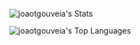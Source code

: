![joaotgouveia's Stats](https://github-readme-stats.vercel.app/api?username=joaotgouveia&theme=vue-dark&show_icons=true&hide_border=true&count_private=true)

![joaotgouveia's Top Languages](https://github-readme-stats.vercel.app/api/top-langs/?username=joaotgouveia&theme=vue-dark&show_icons=true&hide_border=true&layout=compact)
